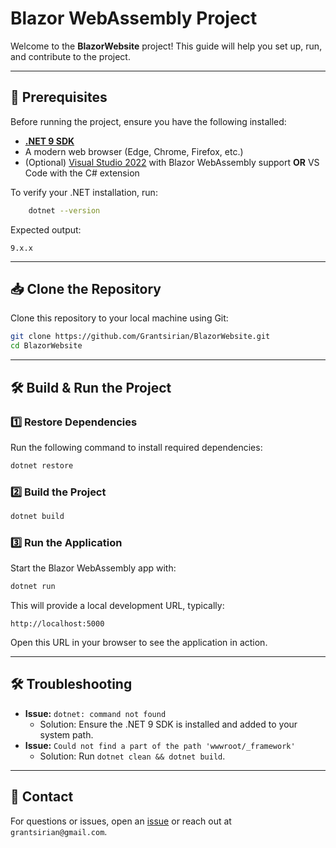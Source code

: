 # Blazor WebAssembly Project

Welcome to the **BlazorWebsite** project! This guide will help you set up, run, and contribute to the project.

---

## 🚀 Prerequisites

Before running the project, ensure you have the following installed:

- [**.NET 9 SDK**](https://dotnet.microsoft.com/download/dotnet/9.0)
- A modern web browser (Edge, Chrome, Firefox, etc.)
- (Optional) [Visual Studio 2022](https://visualstudio.microsoft.com/) with Blazor WebAssembly support **OR** VS Code with the C# extension

To verify your .NET installation, run:

```sh
    dotnet --version
```

Expected output:

```
9.x.x
```

---

## 📥 Clone the Repository

Clone this repository to your local machine using Git:

```sh
git clone https://github.com/Grantsirian/BlazorWebsite.git
cd BlazorWebsite
```

---

## 🛠️ Build & Run the Project

### **1️⃣ Restore Dependencies**

Run the following command to install required dependencies:

```sh
dotnet restore
```

### **2️⃣ Build the Project**

```sh
dotnet build
```

### **3️⃣ Run the Application**

Start the Blazor WebAssembly app with:

```sh
dotnet run
```

This will provide a local development URL, typically:

```
http://localhost:5000
```

Open this URL in your browser to see the application in action.

---

## 🛠 Troubleshooting

- **Issue:** `dotnet: command not found`
  - Solution: Ensure the .NET 9 SDK is installed and added to your system path.
- **Issue:** `Could not find a part of the path 'wwwroot/_framework'`
  - Solution: Run `dotnet clean && dotnet build`.

---

## 📧 Contact

For questions or issues, open an [issue](https://github.com/Grantsirian/BlazorWebsite/issues) or reach out at `grantsirian@gmail.com`.

